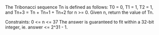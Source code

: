 The Tribonacci sequence Tn is defined as follows: 
T0 = 0, T1 = 1, T2 = 1, and Tn+3 = Tn + Tn+1 + Tn+2 for n >= 0.
Given n, return the value of Tn.

Constraints:
  0 <= n <= 37
  The answer is guaranteed to fit within a 32-bit integer, ie. answer <= 2^31 - 1.

